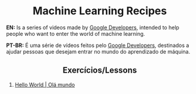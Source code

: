 <h1 align="center">Machine Learning Recipes</h1>
<p><b>EN:</b> Is a series of videos made by <a target="_blank" href="https://www.youtube.com/googledevelopers">Google Developers</a>, intended to help people who want to enter the world of machine learning.</p>  
<p><b>PT-BR:</b> É uma série de vídeos feitos pelo <a target="_blank" href="https://www.youtube.com/googledevelopers">Google Developers</a>, destinados a ajudar pessoas que desejam entrar no mundo do aprendizado de máquina.</p>
<h2 align="center">Exercícios/Lessons</h2>
  <ol>
    <li><a target="_blank" href="./video_01">Hello World | Olá mundo</a></li>
  </ol>
